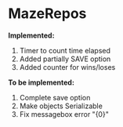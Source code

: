 # MazeRepos
 

<b>Implemented:</b>
<ol>
<li> Timer to count time elapsed </li>
<li> Added partially SAVE option </li>
<li> Added counter for wins/loses </li>
</ol>

<b>To be implemented:</b>
<ol>
<li> Complete save option</li>
<li> Make objects Serializable</li>
<li> Fix messagebox error "{0}"</li>
</ol>